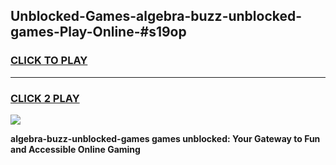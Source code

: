 
## Unblocked-Games-algebra-buzz-unblocked-games-Play-Online-#s19op
<h3>
<a href="https://premium.freeplayer.one?title=algebra-buzz-unblocked-games&ref=27F">CLICK TO PLAY</a></h3>
<hr>

<h3>
<a href="https://premium.freeplayer.one?title=algebra-buzz-unblocked-games&ref=27F">CLICK 2 PLAY</a>
  
</h3>

<a href="https://premium.freeplayer.one?title=algebra-buzz-unblocked-games&ref=27F"><img src="https://clearcache.store/games.png"></a>


**algebra-buzz-unblocked-games games unblocked: Your Gateway to Fun and Accessible Online Gaming**
